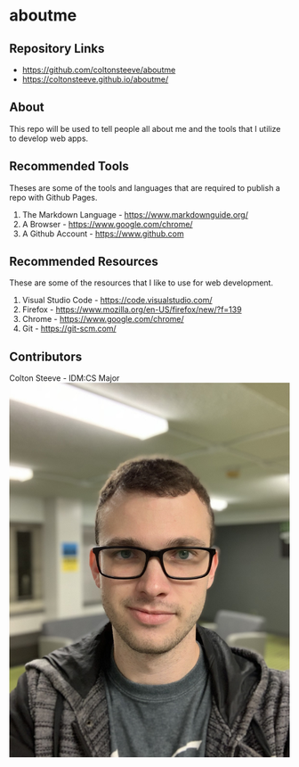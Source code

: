 # aboutme
## Repository Links
* https://github.com/coltonsteeve/aboutme
* https://coltonsteeve.github.io/aboutme/
## About
This repo will be used to tell people all about me and the tools that I utilize to develop web apps.
## Recommended Tools
Theses are some of the tools and languages that are required to publish a repo with Github Pages.
1. The Markdown Language - https://www.markdownguide.org/
1. A Browser - https://www.google.com/chrome/
1. A Github Account - https://www.github.com
## Recommended Resources 
These are some of the resources that I like to use for web development.
1. Visual Studio Code - https://code.visualstudio.com/
1. Firefox - https://www.mozilla.org/en-US/firefox/new/?f=139
1. Chrome - https://www.google.com/chrome/
1. Git - https://git-scm.com/
## Contributors
Colton Steeve - IDM:CS Major
![Me](https://github.com/coltonsteeve/aboutme/blob/master/IMG_0346.jpeg?raw=true "This is me!")

